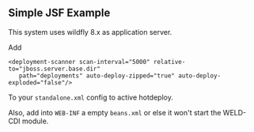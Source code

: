 ## Simple JSF Example

This system uses wildfly 8.x as application server.

Add 
```
<deployment-scanner scan-interval="5000" relative-to="jboss.server.base.dir"
   path="deployments" auto-deploy-zipped="true" auto-deploy-exploded="false"/>
```

To your `standalone.xml` config to active hotdeploy.

Also, add into `WEB-INF` a empty `beans.xml` or else it won't start the WELD-CDI module.


